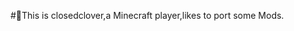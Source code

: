#👋This is closedclover,a Minecraft player,likes to port some Mods.

<!---
sdfg1942/sdfg1942 is a ✨ special ✨ repository because its `README.md` (this file) appears on your GitHub profile.
You can click the Preview link to take a look at your changes.
--->
